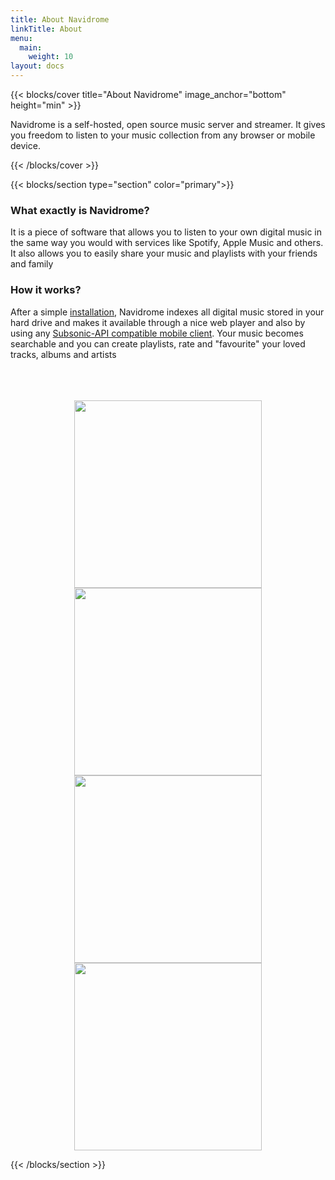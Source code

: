 ```yaml
---
title: About Navidrome
linkTitle: About
menu:
  main:
    weight: 10
layout: docs
---
```



{{< blocks/cover title="About Navidrome" image_anchor="bottom" height="min" >}}

<p class="lead mt-5">
  Navidrome is a self-hosted, open source music server and streamer. 
  It gives you freedom to listen to your music collection from any browser or mobile device.
</p>

{{< /blocks/cover >}}



{{< blocks/section type="section" color="primary">}}
### What exactly is Navidrome?
It is a piece of software that allows you to listen to your own digital music in the same way you 
would with services like Spotify, Apple Music and others. It also allows you to easily share 
your music and playlists with your friends and family

### How it works?
After a simple [installation](/docs/installation), Navidrome indexes all digital music stored in your hard drive and makes
it available through a nice web player and also by using any 
[Subsonic-API compatible mobile client](/docs/overview/#apps). 
Your music becomes searchable and you can create playlists, rate and "favourite" your loved tracks, 
albums and artists

<p align="center">
    <br>
    <br>
    <br>
    <img height="300" src="/screenshots/mobile-login.png">
    <img height="300" src="/screenshots/light-albums-view.png">
    <img height="300" src="/screenshots/dark-mobile-albums-view.png">
    <img height="300" src="/screenshots/dark-album-view.png">
</p>


{{< /blocks/section >}}
